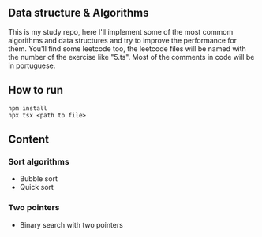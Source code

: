 ## Data structure & Algorithms

This is my study repo, here I'll implement some of the most commom algorithms and data structures and try to improve the performance for them. You'll find some leetcode too, the leetcode files will be named with the number of the exercise like "5.ts". Most of the comments in code will be in portuguese.

## How to run

```console
npm install
npx tsx <path to file>
```

## Content

### Sort algorithms

- Bubble sort
- Quick sort

### Two pointers

- Binary search with two pointers
